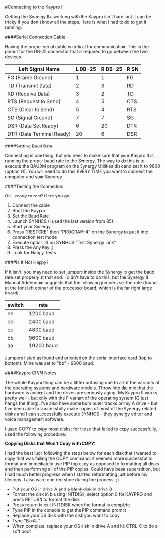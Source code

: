 #Connecting to the Kaypro II

Getting the Synergy II+ working with the Kaypro isn't hard, but it can be tricky if you don't know all the steps. Here is what I had to do to get it running.

####Serial Connection Cable

Having the proper serial cable is critical for communication. This is the pinout for the DB-25 connector that is required to go between the two devices

Left Signal Name | L DB-25 | R DB-25 | R SN
---|---|---|---
FG (Frame Ground) | 1 | 1 | FG
TD (Transmit Data) | 2 | 3 | RD
RD (Receive Data) | 3 | 2 | TD
RTS (Request to Send) | 4 | 5 | CTS
CTS (Clear to Send) | 5 | 4 | RTS
SG (Signal Ground) | 7 | 7 | SG
DSR (Data Set Ready) | 6 | 20 | DTR
DTR (Data Terminal Ready) | 20 | 6 | DSR

####Setting Baud Rate

Connecting is one thing, but you need to make sure that your Kaypro II is running the proper baud rate to the Synergy. The way to do this is to execute the BAUDM program on the Synergy Utilities disk and set it to 9600 (option G). You will need to do this EVERY TIME you want to connect the computer and your Synergy.

####Testing the Connection

Ok - ready to test? Here you go:

1. Connect the cable
2. Boot the Kaypro
3. Set the Baud Rate
4. Launch SYNHCS (I used the last version from 85)
5. Start your Synergy
6. Press "RESTORE" then "PROGRAM-4" on the Synergy to put it into connection test mode
7. Execute option 13 on SYNHCS "Test Synergy Link"
8. Press the Any Key ;)
9. Look for Happy Tests

####Is It Not Happy?

If it isn't, you may need to set jumpers inside the Synergy to get the baud rate set properly at that end. I didn't have to do this, but the Synergy II Manual Addendum suggests that the following jumpers set the rate (found at the font left corner of the processor board, which is the far right large board).

switch | rate
---|---
 ee | 1200 baud
 dd | 2400 baud 
cc | 4800 baud
bb | 9600  baud
aa | 19200 baud


Jumpers listed as found and oriented on the serial interface card (top to bottom). Mine was set to "bb" - 9600 baud.

####Kaypro CP/M Notes

The whole Kaypro thing can be a little confusing due to all of the variants of the operating systems and hardware models. Throw into the mix that the hardware is ancient and the drives are seriously aging. My Kaypro II works pretty well - but only with the F variant of the operating system (G just hangs the thing). I've also have some bum outer tracks on my A drive - but I've been able to successfully make copies of most of the Synergy related disks and I can successfully execute SYNHCS - they synergy editor and voice management software.

I used COPY to copy most disks; for those that failed to copy successfully, I used the following procedure:

**Copying Disks that Won't Copy with COPY:**

I had the best luck following the steps below for each disk that I wanted to copy that was failing the COPY command; it seemed more successful to format and immediately use PIP top copy as opposed to formatting all disks and then performing all of the PIP copies. Could have been superstition, but I had much better progress when I started reformatting just before my filecopy. I also wore one red shoe during the process. ;)

* Put your OS in drive A and a blank disk in drive B
* Format the disk in b using INITDISK; select option 0 for KAYPRO and press RETURN to format the disk
* Press return to exit INITDISK when the format is complete
* Type PIP in the console to get the PIP command prompt
* Replace your OS disk with the disk you want to copy
* Type "B:=A:*.*"
* When complete, replace your OS disk in drive A and hit CTRL-C to do a soft boot